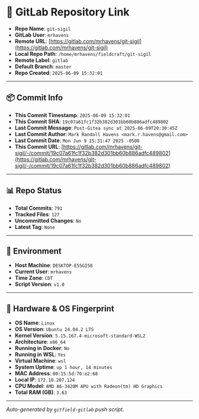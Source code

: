 # 🔗 GitLab Repository Link

- **Repo Name**: `git-sigil`
- **GitLab User**: `mrhavens`
- **Remote URL**: [https://gitlab.com/mrhavens/git-sigil](https://gitlab.com/mrhavens/git-sigil)
- **Local Repo Path**: `/home/mrhavens/fieldcraft/git-sigil`
- **Remote Label**: `gitlab`
- **Default Branch**: `master`
- **Repo Created**: `2025-06-09 15:32:01`

---

## 📦 Commit Info

- **This Commit Timestamp**: `2025-06-09 15:32:01`
- **This Commit SHA**: `19c07a61fc1f32b382d301bb60b886adfc489802`
- **Last Commit Message**: `Post-Gitea sync at 2025-06-09T20:30:45Z`
- **Last Commit Author**: `Mark Randall Havens <mark.r.havens@gmail.com>`
- **Last Commit Date**: `Mon Jun 9 15:31:47 2025 -0500`
- **This Commit URL**: [https://gitlab.com/mrhavens/git-sigil/-/commit/19c07a61fc1f32b382d301bb60b886adfc489802](https://gitlab.com/mrhavens/git-sigil/-/commit/19c07a61fc1f32b382d301bb60b886adfc489802)

---

## 📊 Repo Status

- **Total Commits**: `791`
- **Tracked Files**: `127`
- **Uncommitted Changes**: `No`
- **Latest Tag**: `None`

---

## 🧽 Environment

- **Host Machine**: `DESKTOP-E5SGI58`
- **Current User**: `mrhavens`
- **Time Zone**: `CDT`
- **Script Version**: `v1.0`

---

## 🧬 Hardware & OS Fingerprint

- **OS Name**: `Linux`
- **OS Version**: `Ubuntu 24.04.2 LTS`
- **Kernel Version**: `5.15.167.4-microsoft-standard-WSL2`
- **Architecture**: `x86_64`
- **Running in Docker**: `No`
- **Running in WSL**: `Yes`
- **Virtual Machine**: `wsl`
- **System Uptime**: `up 1 hour, 14 minutes`
- **MAC Address**: `00:15:5d:70:e2:68`
- **Local IP**: `172.18.207.124`
- **CPU Model**: `AMD A6-3420M APU with Radeon(tm) HD Graphics`
- **Total RAM (GB)**: `3.63`

---

_Auto-generated by `gitfield-gitlab` push script._
